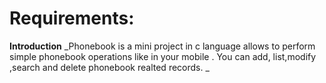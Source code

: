 #  Requirements:

   **Introduction**
          _Phonebook is a mini project in c language allows to perform simple phonebook operations like in your mobile . You can add, list,modify ,search and delete phonebook                 realted  records. _
 
